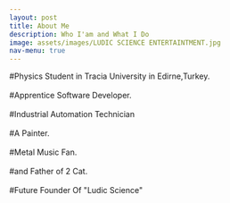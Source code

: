 ```yaml
---
layout: post
title: About Me
description: Who I'am and What I Do
image: assets/images/LUDIC SCIENCE ENTERTAINTMENT.jpg
nav-menu: true
---
```


#Physics Student in Tracia University in Edirne,Turkey.<br /><br />
#Apprentice Software Developer.<br /><br />
#Industrial Automation Technician<br /><br />
#A Painter.<br /><br />
#Metal Music Fan.<br /><br />
#and Father of 2 Cat.<br /><br />
#Future Founder Of "Ludic Science"<br /><br />

